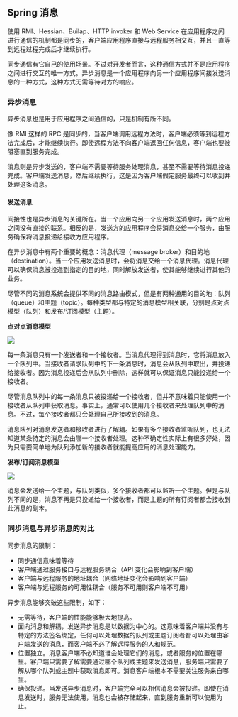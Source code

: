 ## Spring 消息 ##

使用 RMI、Hessian、Builap、HTTP invoker 和 Web Service 在应用程序之间进行通信的机制都是同步的，客户端应用程序直接与远程服务相交互，并且一直等到远程过程完成后才继续执行。

同步通信有它自己的使用场景。不过对开发者而言，这种通信方式并不是应用程序之间进行交互的唯一方式。异步消息是一个应用程序向另一个应用程序间接发送消息的一种方式，这种方式无需等待对方的响应。

### 异步消息

异步消息也是用于应用程序之间通信的，只是机制有所不同。

像 RMI 这样的 RPC 是同步的，当客户端调用远程方法时，客户端必须等到远程方法完成后，才能继续执行。即使远程方法不向客户端返回任何信息，客户端也要被阻塞直到服务完成。

消息则是异步发送的，客户端不需要等待服务处理消息，甚至不需要等待消息投递完成。客户端发送消息，然后继续执行，这是因为客户端假定服务最终可以收到并处理这条消息。

#### 发送消息

间接性也是异步消息的关键所在。当一个应用向另一个应用发送消息时，两个应用之间没有直接的联系。相反的是，发送方的应用程序会将消息交给一个服务，由服务确保将消息投递给接收方应用程序。

在异步消息中有两个重要的概念：消息代理（message broker）和目的地（destination）。当一个应用发送消息时，会将消息交给一个消息代理。消息代理可以确保消息被投递到指定的目的地，同时解放发送者，使其能够继续进行其他的业务。

尽管不同的消息系统会提供不同的消息路由模式，但是有两种通用的目的地：队列（queue）和主题（topic）。每种类型都与特定的消息模型相关联，分别是点对点模型（队列）和发布/订阅模型（主题）。

**点对点消息模型**

![](http://imgsrc.baidu.com/forum/pic/item/d740f111728b4710d69f6fb8cacec3fdfd032377.jpg)

每一条消息只有一个发送者和一个接收者。当消息代理得到消息时，它将消息放入一个队列中。当接收者请求队列中的下一条消息时，消息会从队列中取出，并投递给接收者。因为消息投递后会从队列中删除，这样就可以保证消息只能投递给一个接收者。

尽管消息队列中的每一条消息只被投递给一个接收者，但并不意味着只能使用一个接收者从队列中获取消息。事实上，通常可以使用几个接收者来处理队列中的消息。不过，每个接收者都只会处理自己所接收到的消息。

消息队列对消息发送者和接收者进行了解耦。如果有多个接收者监听队列，也无法知道某条特定的消息会由哪一个接收者处理。这种不确定性实际上有很多好处，因为只需要简单地为队列添加新的接收者就能提高应用的消息处理能力。

**发布/订阅消息模型**

![](http://imgsrc.baidu.com/forum/pic/item/a0f04e8b4710b912b871648acafdfc0393452277.jpg)

消息会发送给一个主题，与队列类似，多个接收者都可以监听一个主题。但是与队列不同的是，消息不再是只投递给一个接收者，而是主题的所有订阅者都会接收到此消息的副本。

### 同步消息与异步消息的对比

同步消息的限制：

* 同步通信意味着等待
* 客户端通过服务接口与远程服务耦合（API 变化会影响到客户端）
* 客户端与远程服务的地址耦合（网络地址变化会影响到客户端）
* 客户端与远程服务的可用性耦合（服务不可用则客户端不可用）

异步消息能够突破这些限制，如下：

* 无需等待，客户端的性能能够极大地提高。
* 面向消息和解耦，发送异步消息是以数据为中心的。这意味着客户端并没有与特定的方法签名绑定，任何可以处理数据的队列或主题订阅者都可以处理由客户端发送的消息，而客户端不必了解远程服务的人和规范。
* 位置独立。消息客户端不必知道谁会处理它们的消息，或者服务的位置在哪里。客户端只需要了解需要通过哪个队列或主题来发送消息，服务端只需要了解从哪个队列或主题中获取消息即可。消息客户端根本不需要关注服务来自哪里。
* 确保投递。当发送异步消息时，客户端完全可以相信消息会被投递。即使在消息发送时，服务无法使用，消息也会被存储起来，直到服务重新可以使用为止。

